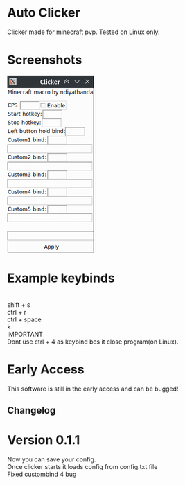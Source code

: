 # Auto Clicker
Clicker made for minecraft pvp. Tested on Linux only.

# Screenshots
![](Screenshot_62.png)

# Example keybinds
<br>
shift + s
<br>
ctrl + r
<br>
ctrl + space
<br>
k
<br>
IMPORTANT
<br>
Dont use ctrl + 4 as keybind bcs it close program(on Linux). 

# Early Access
This software is still in the early access and can be bugged!
## Changelog
# Version 0.1.1
Now you can save your config.
<br>
Once clicker starts it loads config from config.txt file
<br>
Fixed custombind 4 bug

